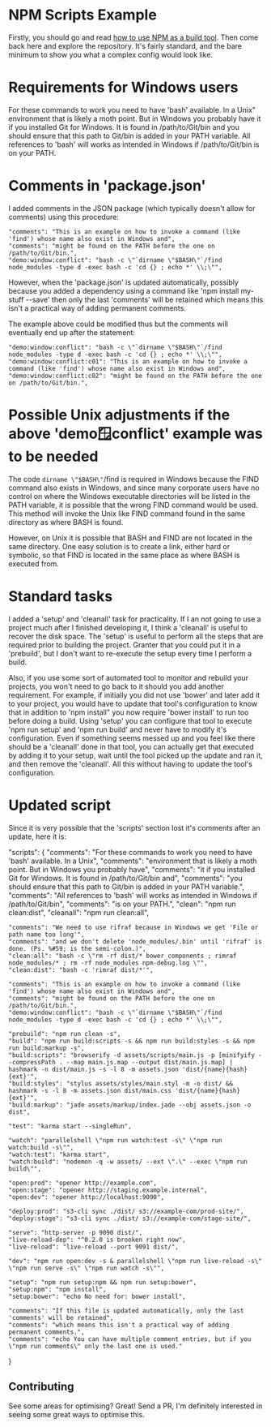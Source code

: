 # NPM Scripts Example

Firstly, you should go and read [how to use NPM as a build tool][post]. Then
come back here and explore the repository. It's fairly standard, and the bare
minimum to show you what a complex config would look like.

# Requirements for Windows users

For these commands to work you need to have 'bash' available. In a Unix"
environment that is likely a moth point. But in Windows you probably have
it if you installed Git for Windows. It is found in /path/to/Git/bin and
you should ensure that this path to Git/bin is added in your PATH variable.
All references to 'bash' will works as intended in Windows if /path/to/Git/bin
is on your PATH.

# Comments in 'package.json'

I added comments in the JSON package (which typically doesn't allow for comments) using
this procedure:

    "comments": "This is an example on how to invoke a command (like 'find') whose name also exist in Windows and",
    "comments": "might be found on the PATH before the one on /path/to/Git/bin.",
    "demo:window:conflict": "bash -c \"`dirname \"$BASH\"`/find node_modules -type d -exec bash -c 'cd {} ; echo *' \\;\"",

However, when the 'package.json' is updated automatically, possibly because you added a dependency
using a command like 'npm install my-stuff --save' then only the last 'comments' will be retained
which means this isn't a practical way of adding permanent comments.

The example above could be modified thus but the comments will eventually end up after the statement:

    "demo:window:conflict": "bash -c \"`dirname \"$BASH\"`/find node_modules -type d -exec bash -c 'cd {} ; echo *' \\;\"",
    "demo:window:conflict:c01": "This is an example on how to invoke a command (like 'find') whose name also exist in Windows and",
    "demo:window:conflict:c02": "might be found on the PATH before the one on /path/to/Git/bin.",

# Possible Unix adjustments if the above 'demo:window:conflict' example was to be needed

The code `dirname \"$BASH\"`/find is required in Windows because the FIND command also exists
in Windows, and since many corporate users have no control on where the Windows executable
directories will be listed in the PATH variable, it is possible that the wrong FIND command
would be used. This method will invoke the Unix like FIND command found in the same directory as
where BASH is found.

However, on Unix it is possible that BASH and FIND are not located in the same directory. One easy
solution is to create a link, either hard or symbolic, so that FIND is located in the same place
as where BASH is executed from.

# Standard tasks

I added a 'setup' and 'cleanall' task for practicality. If I an not going to use a project
much after I finished developing it, I think a 'cleanall' is useful to recover the disk
space. The 'setup' is useful to perform all the steps that are required prior to building
the project. Granter that you could put it in a 'prebuild', but I don't want to re-execute
the setup every time I perform a build.

Also, if you use some sort of automated tool to monitor and rebuild your projects, you won't
need to go back to it should you add another requirement. For example, if initially you did
not use 'bower' and later add it to your project, you would have to update that tool's
configuration to know that in addition to 'npm install" you now require 'bower install'
to run too before doing a build. Using 'setup' you can configure that tool to execute
'npm run setup' and 'npm run build' and never have to modify it's configuration. Even if
something seems messed up and you feel like there should be a 'cleanall' done in that
tool, you can actually get that executed by adding it to your setup, wait until the tool
picked up the update and ran it, and then remove the 'cleanall'. All this without having
to update the tool's configuration.

# Updated script

Since it is very possible that the 'scripts' section lost it's comments after an update,
here it is:

  "scripts": {
    "comments": "For these commands to work you need to have 'bash' available. In a Unix",
    "comments": "environment that is likely a moth point. But in Windows you probably have",
    "comments": "it if you installed Git for Windows. It is found in /path/to/Git/bin and",
    "comments": "you should ensure that this path to Git/bin is added in your PATH variable.",
    "comments": "All references to 'bash' will works as intended in Windows if /path/to/Git/bin",
    "comments": "is on your PATH.",
    "clean": "npm run clean:dist",
    "cleanall": "npm run clean:all",

    "comments": "We need to use rifraf because in Windows we get 'File or path name too long'",
    "comments": "and we don't delete 'node_modules/.bin' until 'rifraf' is done. (Ps. %#59; is the semi-colon.)",
    "clean:all": "bash -c \"rm -rf dist/* bower_components ; rimraf node_modules/* ; rm -rf node_modules npm-debug.log \"",
    "clean:dist": "bash -c 'rimraf dist/*'",

    "comments": "This is an example on how to invoke a command (like 'find') whose name also exist in Windows and",
    "comments": "might be found on the PATH before the one on /path/to/Git/bin.",
    "demo:window:conflict": "bash -c \"`dirname \"$BASH\"`/find node_modules -type d -exec bash -c 'cd {} ; echo *' \\;\"",

    "prebuild": "npm run clean -s",
    "build": "npm run build:scripts -s && npm run build:styles -s && npm run build:markup -s",
    "build:scripts": "browserify -d assets/scripts/main.js -p [minifyify --compressPath . --map main.js.map --output dist/main.js.map] | hashmark -n dist/main.js -s -l 8 -m assets.json 'dist/{name}{hash}{ext}'",
    "build:styles": "stylus assets/styles/main.styl -m -o dist/ && hashmark -s -l 8 -m assets.json dist/main.css 'dist/{name}{hash}{ext}'",
    "build:markup": "jade assets/markup/index.jade --obj assets.json -o dist",

    "test": "karma start --singleRun",

    "watch": "parallelshell \"npm run watch:test -s\" \"npm run watch:build -s\"",
    "watch:test": "karma start",
    "watch:build": "nodemon -q -w assets/ --ext \".\" --exec \"npm run build\"",

    "open:prod": "opener http://example.com",
    "open:stage": "opener http://staging.example.internal",
    "open:dev": "opener http://localhost:9090",

    "deploy:prod": "s3-cli sync ./dist/ s3://example-com/prod-site/",
    "deploy:stage": "s3-cli sync ./dist/ s3://example-com/stage-site/",

    "serve": "http-server -p 9090 dist/",
    "live-reload-dep": "^0.2.0 is brooken right now",
    "live-reload": "live-reload --port 9091 dist/",

    "dev": "npm run open:dev -s & parallelshell \"npm run live-reload -s\" \"npm run serve -s\" \"npm run watch -s\"",

    "setup": "npm run setup:npm && npm run setup:bower",
    "setup:npm": "npm install",
    "setup:bower": "echo No need for: bower install",

    "comments": "If this file is updated automatically, only the last 'comments' will be retained",
    "comments": "which means this isn't a practical way of adding permanent comments.",
    "comments": "echo You can have multiple comment entries, but if you \"npm run comments\" only the last one is used."
  }

## Contributing

See some areas for optimising? Great! Send a PR, I'm definitely interested in
seeing some great ways to optimise this.


[post]: http://blog.keithcirkel.co.uk/how-to-use-npm-as-a-build-tool
